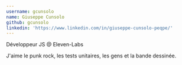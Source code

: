 ```yaml
---
username: gcunsolo
name: Giuseppe Cunsolo
github: gcunsolo
linkedin: 'https://www.linkedin.com/in/giuseppe-cunsolo-peqpe/'
---
```

Développeur JS @ Eleven-Labs

J'aime le punk rock, les tests unitaires, les gens et la bande dessinée.
